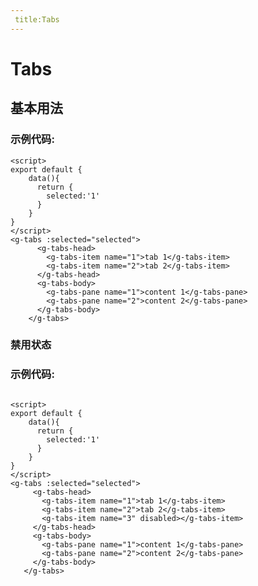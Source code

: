 ```yaml
---
 title:Tabs
---
```

# Tabs

## 基本用法
<ClientOnly>
  <tabs-demo-1></tabs-demo-1>
</ClientOnly>

### 示例代码:
```vue
<script>
export default {
    data(){
      return {
        selected:'1'
      }
    } 
}
</script>
<g-tabs :selected="selected">
      <g-tabs-head>
        <g-tabs-item name="1">tab 1</g-tabs-item>
        <g-tabs-item name="2">tab 2</g-tabs-item>
      </g-tabs-head>
      <g-tabs-body>
        <g-tabs-pane name="1">content 1</g-tabs-pane>
        <g-tabs-pane name="2">content 2</g-tabs-pane>
      </g-tabs-body>
    </g-tabs>
```

### 禁用状态
<ClientOnly>
  <tabs-demo-2></tabs-demo-2>
</ClientOnly>
 
 ### 示例代码:
 ```vue

 <script>
 export default {
     data(){
       return {
         selected:'1'
       }
     } 
 }
 </script>
<g-tabs :selected="selected">
      <g-tabs-head>
        <g-tabs-item name="1">tab 1</g-tabs-item>
        <g-tabs-item name="2">tab 2</g-tabs-item>
        <g-tabs-item name="3" disabled></g-tabs-item>
      </g-tabs-head>
      <g-tabs-body>
        <g-tabs-pane name="1">content 1</g-tabs-pane>
        <g-tabs-pane name="2">content 2</g-tabs-pane>
      </g-tabs-body>
    </g-tabs>
```